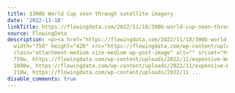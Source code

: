 ```yaml
---
title: $300b World Cup seen through satellite imagery
date: '2022-11-18'
linkTitle: https://flowingdata.com/2022/11/18/300b-world-cup-seen-through-satellite-imagery/
source: FlowingData
description: <p><a href="https://flowingdata.com/2022/11/18/300b-world-cup-seen-through-satellite-imagery/"><img
  width="750" height="420" src="https://flowingdata.com/wp-content/uploads/2022/11/expensive-World-Cup-750x420.png"
  class="attachment-medium size-medium wp-post-image" alt="" srcset="https://flowingdata.com/wp-content/uploads/2022/11/expensive-World-Cup-750x420.png
  750w, https://flowingdata.com/wp-content/uploads/2022/11/expensive-World-Cup-1090x610.png
  1090w, https://flowingdata.com/wp-content/uploads/2022/11/expensive-World-Cup-210x117.png
  210w, https://flowingdata.com/wp-content/uploads/2022/11 ...
disable_comments: true
---
```

<p><a href="https://flowingdata.com/2022/11/18/300b-world-cup-seen-through-satellite-imagery/"><img width="750" height="420" src="https://flowingdata.com/wp-content/uploads/2022/11/expensive-World-Cup-750x420.png" class="attachment-medium size-medium wp-post-image" alt="" srcset="https://flowingdata.com/wp-content/uploads/2022/11/expensive-World-Cup-750x420.png 750w, https://flowingdata.com/wp-content/uploads/2022/11/expensive-World-Cup-1090x610.png 1090w, https://flowingdata.com/wp-content/uploads/2022/11/expensive-World-Cup-210x117.png 210w, https://flowingdata.com/wp-content/uploads/2022/11 ...